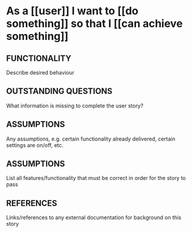 # As a [[user]] I want to [[do something]] so that I [[can achieve something]]

## FUNCTIONALITY

Describe desired behaviour

## OUTSTANDING QUESTIONS

What information is missing to complete the user story?

## ASSUMPTIONS

Any assumptions, e.g. certain functionality already delivered, certain settings are on/off, etc.

## ASSUMPTIONS

List all features/functionality that must be correct in order for the story to pass

## REFERENCES

Links/references to any external documentation for background on this story
